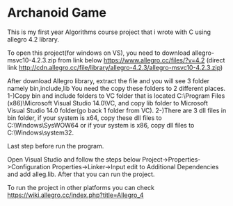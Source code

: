 # Archanoid Game
This is my first year Algorithms course project that i wrote with C using allegro 4.2 library.

To open this project(for windows on VS), you need to download allegro-msvc10-4.2.3.zip from link below
https://www.allegro.cc/files/?v=4.2  (direct link http://cdn.allegro.cc/file/library/allegro-4.2.3/allegro-msvc10-4.2.3.zip)

After download Allegro library, extract the file and you will see 3 folder namely bin,include,lib
You need the copy these folders to 2 different places.
1-)Copy bin and include folders to VC folder that is located C:\Program Files (x86)\Microsoft Visual Studio 14.0\VC,
and copy lib folder to Microsoft Visual Studio 14.0 folder(go back 1 folder from VC).
2-)There are 3 dll files in bin folder, if your system is x64, copy these dll files to C:\Windows\SysWOW64 or
if your system is x86, copy dll files to C:\Windows\system32.

Last step before run the program.

Open Visual Studio and follow the steps below
Project->Properties->Configuration Properties->Linker->Input 
edit to Additional Dependencies and add alleg.lib.
After that you can run the project. 

To run the project in other platforms you can check https://wiki.allegro.cc/index.php?title=Allegro_4
